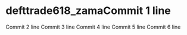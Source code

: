 # defttrade618_zamaCommit 1 line
Commit 2 line
Commit 3 line
Commit 4 line
Commit 5 line
Commit 6 line
